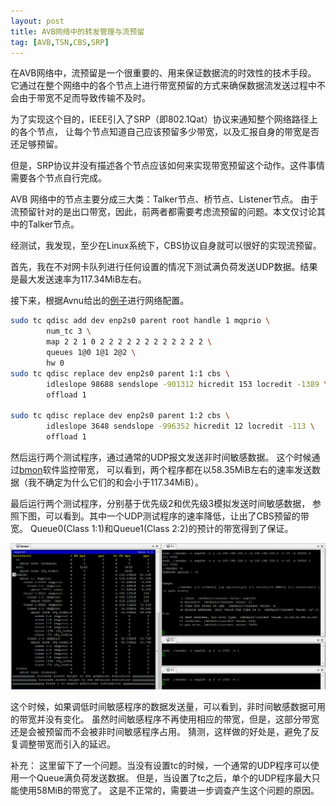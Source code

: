 ```yaml
---
layout: post
title: AVB网络中的转发管理与流预留
tag: [AVB,TSN,CBS,SRP]
---
```


在AVB网络中，流预留是一个很重要的、用来保证数据流的时效性的技术手段。
它通过在整个网络中的各个节点上进行带宽预留的方式来确保数据流发送过程中不会由于带宽不足而导致传输不及时。

<!--break-->

为了实现这个目的，IEEE引入了SRP（即802.1Qat）协议来通知整个网络路径上的各个节点，
让每个节点知道自己应该预留多少带宽，以及汇报自身的带宽是否还足够预留。

但是，SRP协议并没有描述各个节点应该如何来实现带宽预留这个动作。这件事情需要各个节点自行完成。

AVB 网络中的节点主要分成三大类：Talker节点、桥节点、Listener节点。
由于流预留针对的是出口带宽，因此，前两者都需要考虑流预留的问题。本文仅讨论其中的Talker节点。

经测试，我发现，至少在Linux系统下，CBS协议自身就可以很好的实现流预留。

首先，我在不对网卡队列进行任何设置的情况下测试满负荷发送UDP数据。结果是最大发送速率为117.34MiB左右。

接下来，根据Avnu给出的[例子](https://tsn.readthedocs.io/qdiscs.html)进行网络配置。

```bash
sudo tc qdisc add dev enp2s0 parent root handle 1 mqprio \
        num_tc 3 \
        map 2 2 1 0 2 2 2 2 2 2 2 2 2 2 2 2 \
        queues 1@0 1@1 2@2 \
        hw 0
sudo tc qdisc replace dev enp2s0 parent 1:1 cbs \
        idleslope 98688 sendslope -901312 hicredit 153 locredit -1389 \
        offload 1

sudo tc qdisc replace dev enp2s0 parent 1:2 cbs \
        idleslope 3648 sendslope -996352 hicredit 12 locredit -113 \
        offload 1
```

然后运行两个测试程序，通过通常的UDP报文发送非时间敏感数据。
这个时候通过[bmon](https://linux.die.net/man/1/bmon)软件监控带宽，
可以看到，两个程序都在以58.35MiB左右的速率发送数据（我不确定为什么它们的和会小于117.34MiB）。

最后运行两个测试程序，分别基于优先级2和优先级3模拟发送时间敏感数据，
参照下图，可以看到。其中一个UDP测试程序的速率降低，让出了CBS预留的带宽。
Queue0(Class 1:1)和Queue1(Class 2:2)的预计的带宽得到了保证。

![bmon](../public/2021/05/11/bmon.png)

这个时候，如果调低时间敏感程序的数据发送量，可以看到，非时间敏感数据可用的带宽并没有变化。
虽然时间敏感程序不再使用相应的带宽，但是，这部分带宽还是会被预留而不会被非时间敏感程序占用。
猜测，这样做的好处是，避免了反复调整带宽而引入的延迟。

补充：
这里留下了一个问题。当没有设置tc的时候，一个通常的UDP程序可以使用一个Queue满负荷发送数据。
但是，当设置了tc之后，单个的UDP程序最大只能使用58MiB的带宽了。
这是不正常的，需要进一步调查产生这个问题的原因。
